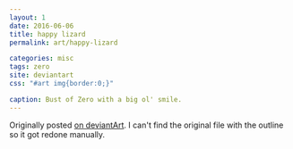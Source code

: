 ```yaml
---
layout: 1
date: 2016-06-06
title: happy lizard
permalink: art/happy-lizard

categories: misc
tags: zero
site: deviantart
css: "#art img{border:0;}"

caption: Bust of Zero with a big ol' smile.
---
```

Originally posted [on deviantArt](https://www.deviantart.com/a-flyleaf/art/happy-lizard-601502099). I can't find the original file with the outline so it got redone manually.